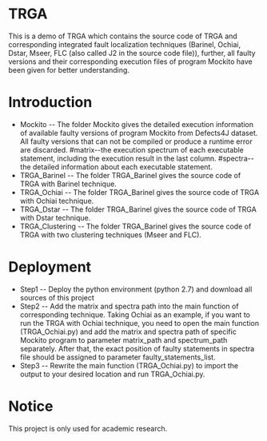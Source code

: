 
TRGA
==========
This is a demo of TRGA which contains the source code of TRGA and corresponding integrated fault localization techniques (Barinel, Ochiai, Dstar, Mseer, FLC (also called J2 in the source code file)), further, all faulty versions and their corresponding execution files of program Mockito have been given for better understanding.

Introduction
===
* Mockito -- The folder Mockito gives the detailed execution information of available faulty versions of program Mockito from Defects4J dataset. All faulty versions that can not be compiled or produce a runtime error are discarded.
    #matrix--the execution spectrum of each executable statement, including the execution result in the last column.
    #spectra--the detailed information about each executable statement.
* TRGA_Barinel -- The folder TRGA_Barinel gives the source code of TRGA with Barinel technique.
* TRGA_Ochiai -- The folder TRGA_Barinel gives the source code of TRGA with Ochiai technique.
* TRGA_Dstar -- The folder TRGA_Barinel gives the source code of TRGA with Dstar technique.
* TRGA_Clustering -- The folder TRGA_Barinel gives the source code of TRGA with two clustering techniques (Mseer and FLC).

Deployment
===
* Step1 -- Deploy the python environment (python 2.7) and download all sources of this project
* Step2 -- Add the matrix and spectra path into the main function of corresponding technique. Taking Ochiai as an example, if you want to run the TRGA with Ochiai technique, you need to open the main function (TRGA_Ochiai.py) and add the matrix and spectra path of specific Mockito program to parameter matrix_path and spectrum_path separately. After that, the exact position of faulty statements in spectra file should be assigned to parameter faulty_statements_list.
* Step3 -- Rewrite the main function (TRGA_Ochiai.py) to import the output to your desired location and run TRGA_Ochiai.py.

Notice
===
This project is only used for academic research.
